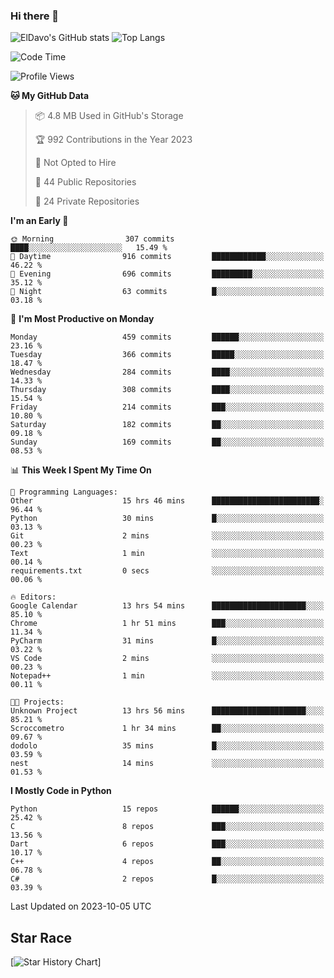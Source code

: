 ### Hi there 👋
![ElDavo's GitHub stats](https://github-readme-stats.vercel.app/api?username=ElDavoo&show_icons=true&theme=chartreuse-dark)
![Top Langs](https://github-readme-stats.vercel.app/api/top-langs/?username=ElDavoo&theme=chartreuse-dark&layout=compact)

<!--START_SECTION:waka-->
![Code Time](http://img.shields.io/badge/Code%20Time-436%20hrs%2038%20mins-blue)

![Profile Views](http://img.shields.io/badge/Profile%20Views-11-blue)

**🐱 My GitHub Data** 

> 📦 4.8 MB Used in GitHub's Storage 
 > 
> 🏆 992 Contributions in the Year 2023
 > 
> 🚫 Not Opted to Hire
 > 
> 📜 44 Public Repositories 
 > 
> 🔑 24 Private Repositories 
 > 
**I'm an Early 🐤** 

```text
🌞 Morning                307 commits         ████░░░░░░░░░░░░░░░░░░░░░   15.49 % 
🌆 Daytime                916 commits         ████████████░░░░░░░░░░░░░   46.22 % 
🌃 Evening                696 commits         █████████░░░░░░░░░░░░░░░░   35.12 % 
🌙 Night                  63 commits          █░░░░░░░░░░░░░░░░░░░░░░░░   03.18 % 
```
📅 **I'm Most Productive on Monday** 

```text
Monday                   459 commits         ██████░░░░░░░░░░░░░░░░░░░   23.16 % 
Tuesday                  366 commits         █████░░░░░░░░░░░░░░░░░░░░   18.47 % 
Wednesday                284 commits         ████░░░░░░░░░░░░░░░░░░░░░   14.33 % 
Thursday                 308 commits         ████░░░░░░░░░░░░░░░░░░░░░   15.54 % 
Friday                   214 commits         ███░░░░░░░░░░░░░░░░░░░░░░   10.80 % 
Saturday                 182 commits         ██░░░░░░░░░░░░░░░░░░░░░░░   09.18 % 
Sunday                   169 commits         ██░░░░░░░░░░░░░░░░░░░░░░░   08.53 % 
```


📊 **This Week I Spent My Time On** 

```text
💬 Programming Languages: 
Other                    15 hrs 46 mins      ████████████████████████░   96.44 % 
Python                   30 mins             █░░░░░░░░░░░░░░░░░░░░░░░░   03.13 % 
Git                      2 mins              ░░░░░░░░░░░░░░░░░░░░░░░░░   00.23 % 
Text                     1 min               ░░░░░░░░░░░░░░░░░░░░░░░░░   00.14 % 
requirements.txt         0 secs              ░░░░░░░░░░░░░░░░░░░░░░░░░   00.06 % 

🔥 Editors: 
Google Calendar          13 hrs 54 mins      █████████████████████░░░░   85.10 % 
Chrome                   1 hr 51 mins        ███░░░░░░░░░░░░░░░░░░░░░░   11.34 % 
PyCharm                  31 mins             █░░░░░░░░░░░░░░░░░░░░░░░░   03.22 % 
VS Code                  2 mins              ░░░░░░░░░░░░░░░░░░░░░░░░░   00.23 % 
Notepad++                1 min               ░░░░░░░░░░░░░░░░░░░░░░░░░   00.11 % 

🐱‍💻 Projects: 
Unknown Project          13 hrs 56 mins      █████████████████████░░░░   85.21 % 
Scroccometro             1 hr 34 mins        ██░░░░░░░░░░░░░░░░░░░░░░░   09.67 % 
dodolo                   35 mins             █░░░░░░░░░░░░░░░░░░░░░░░░   03.59 % 
nest                     14 mins             ░░░░░░░░░░░░░░░░░░░░░░░░░   01.53 % 
```

**I Mostly Code in Python** 

```text
Python                   15 repos            ██████░░░░░░░░░░░░░░░░░░░   25.42 % 
C                        8 repos             ███░░░░░░░░░░░░░░░░░░░░░░   13.56 % 
Dart                     6 repos             ███░░░░░░░░░░░░░░░░░░░░░░   10.17 % 
C++                      4 repos             ██░░░░░░░░░░░░░░░░░░░░░░░   06.78 % 
C#                       2 repos             █░░░░░░░░░░░░░░░░░░░░░░░░   03.39 % 
```




 Last Updated on 2023-10-05 UTC
<!--END_SECTION:waka-->

## Star Race

[![Star History Chart](https://api.star-history.com/svg?repos=ElDavoo/WhatsApp-Crypt14-Crypt15-Decrypter,ElDavoo/TuringOS,EliteAndroidApps/WhatsApp-Crypt12-Decrypter,KnugiHK/Whatsapp-Chat-Exporter&type=Date)]
